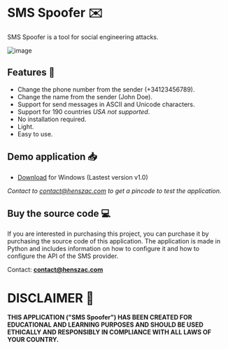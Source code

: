 # SMS Spoofer ✉️

SMS Spoofer is a tool for social engineering attacks.

![image](https://github.com/henszac/SMS-Spoofer-Python-Windows/assets/166815874/5efb9490-c72f-480e-941f-8d35e150fe9c)

## Features 🚀

+ Change the phone number from the sender (+34123456789).
+ Change the name from the sender (John Doe).
+ Support for send messages in ASCII and Unicode characters.
+ Support for 190 countries *USA not supported*.
+ No installation required.
+ Light.
+ Easy to use.

## Demo application 📥

+ [Download](https://github.com/henszac/SMS-Spoofer-Python-Windows/releases/download/v1.0/SMS-Spoofer.rar) for Windows (Lastest version v1.0)
  
*Contact to contact@henszac.com to get a pincode to test the application.*

 ## Buy the source code 💻

If you are interested in purchasing this project, you can purchase it by purchasing the source code of this application. The application is made in Python and includes information on how to configure it and how to configure the API of the SMS provider.

Contact: **contact@henszac.com**

# DISCLAIMER 📜

**THIS APPLICATION ("SMS Spoofer") HAS BEEN CREATED FOR EDUCATIONAL AND LEARNING PURPOSES AND SHOULD BE USED ETHICALLY AND RESPONSIBLY IN COMPLIANCE WITH ALL LAWS OF YOUR COUNTRY.**
